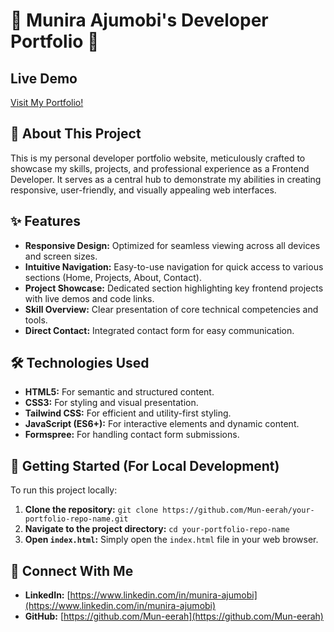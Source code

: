 # 🌟 Munira Ajumobi's Developer Portfolio 🌟

## Live Demo

[Visit My Portfolio!](https://mun-eerah.github.io/portfolio-website/)

## 🚀 About This Project

This is my personal developer portfolio website, meticulously crafted to showcase my skills, projects, and professional experience as a Frontend Developer. It serves as a central hub to demonstrate my abilities in creating responsive, user-friendly, and visually appealing web interfaces.

## ✨ Features

* **Responsive Design:** Optimized for seamless viewing across all devices and screen sizes.
* **Intuitive Navigation:** Easy-to-use navigation for quick access to various sections (Home, Projects, About, Contact).
* **Project Showcase:** Dedicated section highlighting key frontend projects with live demos and code links.
* **Skill Overview:** Clear presentation of core technical competencies and tools.
* **Direct Contact:** Integrated contact form for easy communication.

## 🛠️ Technologies Used

* **HTML5:** For semantic and structured content.
* **CSS3:** For styling and visual presentation.
* **Tailwind CSS:** For efficient and utility-first styling.
* **JavaScript (ES6+):** For interactive elements and dynamic content.
* **Formspree:** For handling contact form submissions.

## 🏃 Getting Started (For Local Development)

To run this project locally:

1.  **Clone the repository:**
    `git clone https://github.com/Mun-eerah/your-portfolio-repo-name.git`
2.  **Navigate to the project directory:**
    `cd your-portfolio-repo-name`
3.  **Open `index.html`:**
    Simply open the `index.html` file in your web browser.

## 🤝 Connect With Me

* **LinkedIn:** [https://www.linkedin.com/in/munira-ajumobi](https://www.linkedin.com/in/munira-ajumobi)
* **GitHub:** [https://github.com/Mun-eerah](https://github.com/Mun-eerah)

